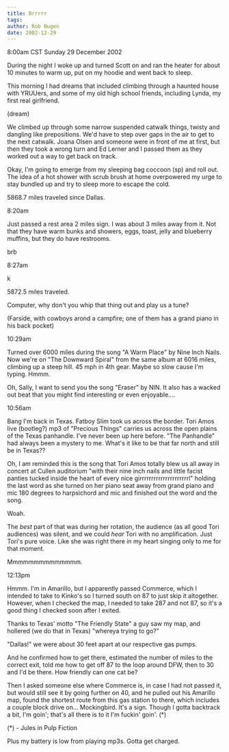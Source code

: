 ```yaml
---
title: Brrrrr
tags: 
author: Rob Nugen
date: 2002-12-29
---
```


<p class=date>8:00am CST Sunday 29 December 2002</p>

<p>During the night I woke up and turned Scott on and ran the heater
for about 10 minutes to warm up, put on my hoodie and went back to
sleep.</p>

<p>This morning I had dreams that included climbing through a haunted
house with YRUUers, and some of my old high school friends, including
Lynda, my first real girlfriend.</p>

<p class=note>(dream)</p>

<p class=dream>We climbed up through some narrow suspended catwalk
things, twisty and dangling like prepositions.  We'd have to step over
gaps in the air to get to the next catwalk.  Joana Olsen and someone
were in front of me at first, but then they took a wrong turn and Ed
Lerner and I passed them as they worked out a way to get back on
track.</p>

<p>Okay, I'm going to emerge from my sleeping bag coccoon (sp) and
roll out.  The idea of a hot shower with scrub brush at home
overpowered my urge to stay bundled up and try to sleep more to escape
the cold.</p>

<p>5868.7 miles traveled since Dallas.</p>

<p class=date>8:20am</p>

<p>Just passed a rest area 2 miles sign.  I was about 3 miles away
from it.  Not that they have warm bunks and showers, eggs, toast,
jelly and blueberry muffins, but they do have restrooms.</p>

<p>brb</p>

<p class=date>8:27am</p>

<p>k</p>

<p>5872.5 miles traveled.</p>

<p>Computer, why don't you whip that thing out and play us a tune?</p>

<p class=note>(Farside, with cowboys arond a campfire; one of them has
a grand piano in his back pocket)</p>

<p class=date>10:29am</p>

<p>Turned over 6000 miles during the song "A Warm Place" by Nine Inch
Nails.  Now we're on "The Downward Spiral" from the same album at 6016
miles, climbing up a steep hill.  45 mph in 4th gear.  Maybe so slow
cause I'm typing.  Hmmm.</p>

<p>Oh, Sally, I want to send you the song "Eraser" by NIN. It also has
a wacked out beat that you might find interesting or even
enjoyable....</p>

<p class=date>10:56am</p>

<p>Bang I'm back in Texas.  Fatboy Slim took us across the border.
Tori Amos live (bootleg?) mp3 of "Precious Things" carries us across
the open plains of the Texas panhandle.  I've never been up here
before.  "The Panhandle" had always been a mystery to me.  What's it
like to be that far north and still be in Texas??</p>

<p>Oh, I am reminded this is the song that Tori Amos totally blew us
all away in concert at Cullen auditorium "with their nine inch nails
and little facist panties tucked inside the heart of every nice
girrrrrrrrrrrrrrrrrrrrrl" holding the last word as she turned on her
piano seat away from grand piano and mic 180 degrees to harpsichord
and mic and finished out the word and the song.</p>

<p>Woah.</p>

<p>The <em>best</em> part of that was during her rotation, the
audience (as all good Tori audiences) was silent, and we could
<em>hear</em> Tori with no amplification.  Just Tori's pure voice.
Like she was right there in my heart singing only to me for that
moment.</p>

<p>Mmmmmmmmmmmmmm.</p>

<p class=date>12:13pm</p>

<p>Hmmm.  I'm in Amarillo, but I apparently passed Commerce, which I
intended to take to Kinko's so I turned south on 87 to just skip it
altogether.  However, when I checked the map, I needed to take 287 and
not 87, so it's a good thing I checked soon after I exited.</p>

<p>Thanks to Texas' motto "The Friendly State" a guy saw my map, and
hollered (we do that in Texas) "whereya trying to go?"</p>

<p>"Dallas!"  we were about 30 feet apart at our respective gas pumps.</p>

<p>And he confirmed how to get there, estimated the number of miles to
the correct exit, told me how to get off 87 to the loop around DFW,
then to 30 and I'd be there.  How friendly can one cat be?</p>

<p>Then I asked someone else where Commerce is, in case I had not
passed it, but would still see it by going further on 40, and he
pulled out his Amarillo map, found the shortest route from this gas
station to there, which includes a couple block drive
on... Mockingbird.  It's a sign.  Though I gotta backtrack a bit, I'm
goin'; that's all there is to it I'm fuckin' goin'. (*)</p>

<p>(*) - Jules in Pulp Fiction</p>

<p>Plus my battery is low from playing mp3s.  Gotta get charged.</p>


